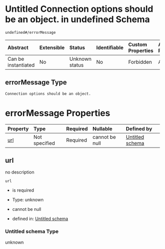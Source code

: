 # Untitled Connection options should be an object. in undefined Schema

```txt
undefined#/errorMessage
```



| Abstract            | Extensible | Status         | Identifiable | Custom Properties | Additional Properties | Access Restrictions | Defined In                                                                       |
| :------------------ | :--------- | :------------- | :----------- | :---------------- | :-------------------- | :------------------ | :------------------------------------------------------------------------------- |
| Can be instantiated | No         | Unknown status | No           | Forbidden         | Allowed               | none                | [connection.schema.json*](../json/connection.schema.json "open original schema") |

## errorMessage Type

`Connection options should be an object.`

# errorMessage Properties

| Property    | Type          | Required | Nullable       | Defined by                                            |
| :---------- | :------------ | :------- | :------------- | :---------------------------------------------------- |
| [url](#url) | Not specified | Required | cannot be null | [Untitled schema](undefined.md "undefined#undefined") |

## url

no description

`url`

*   is required

*   Type: unknown

*   cannot be null

*   defined in: [Untitled schema](undefined.md "undefined#undefined")

### Untitled schema Type

unknown
